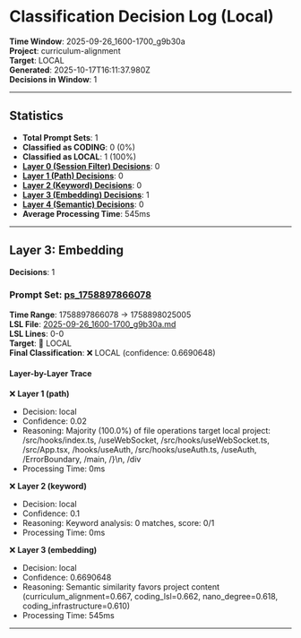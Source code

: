 # Classification Decision Log (Local)

**Time Window**: 2025-09-26_1600-1700_g9b30a<br>
**Project**: curriculum-alignment<br>
**Target**: LOCAL<br>
**Generated**: 2025-10-17T16:11:37.980Z<br>
**Decisions in Window**: 1

---

## Statistics

- **Total Prompt Sets**: 1
- **Classified as CODING**: 0 (0%)
- **Classified as LOCAL**: 1 (100%)
- **[Layer 0 (Session Filter) Decisions](#layer-0-session-filter)**: 0
- **[Layer 1 (Path) Decisions](#layer-1-path)**: 0
- **[Layer 2 (Keyword) Decisions](#layer-2-keyword)**: 0
- **[Layer 3 (Embedding) Decisions](#layer-3-embedding)**: 1
- **[Layer 4 (Semantic) Decisions](#layer-4-semantic)**: 0
- **Average Processing Time**: 545ms

---

## Layer 3: Embedding

**Decisions**: 1

### Prompt Set: [ps_1758897866078](../../history/2025-09-26_1600-1700_g9b30a.md#ps_1758897866078)

**Time Range**: 1758897866078 → 1758898025005<br>
**LSL File**: [2025-09-26_1600-1700_g9b30a.md](../../history/2025-09-26_1600-1700_g9b30a.md#ps_1758897866078)<br>
**LSL Lines**: 0-0<br>
**Target**: 📍 LOCAL<br>
**Final Classification**: ❌ LOCAL (confidence: 0.6690648)

#### Layer-by-Layer Trace

❌ **Layer 1 (path)**
- Decision: local
- Confidence: 0.02
- Reasoning: Majority (100.0%) of file operations target local project: /src/hooks/index.ts, /useWebSocket, /src/hooks/useWebSocket.ts, /src/App.tsx, /hooks/useAuth, /src/hooks/useAuth.ts, /useAuth, /ErrorBoundary, /main, /}\n, /div
- Processing Time: 0ms

❌ **Layer 2 (keyword)**
- Decision: local
- Confidence: 0.1
- Reasoning: Keyword analysis: 0 matches, score: 0/1
- Processing Time: 0ms

❌ **Layer 3 (embedding)**
- Decision: local
- Confidence: 0.6690648
- Reasoning: Semantic similarity favors project content (curriculum_alignment=0.667, coding_lsl=0.662, nano_degree=0.618, coding_infrastructure=0.610)
- Processing Time: 545ms

---

